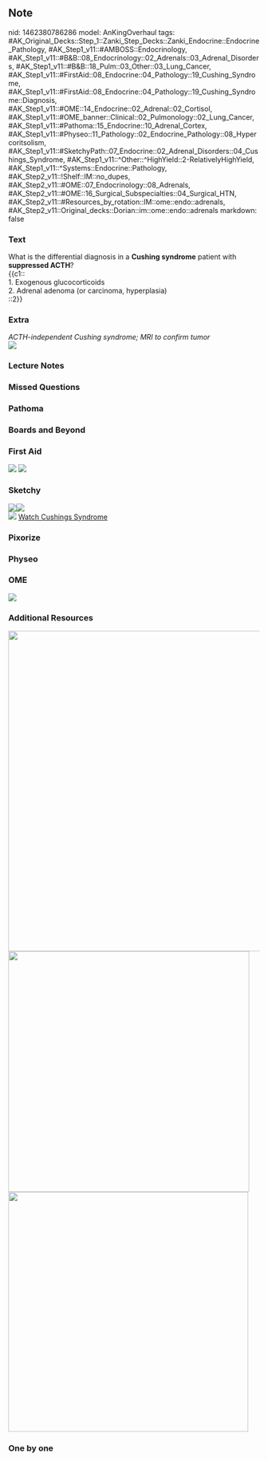 ## Note
nid: 1462380786286
model: AnKingOverhaul
tags: #AK_Original_Decks::Step_1::Zanki_Step_Decks::Zanki_Endocrine::Endocrine_Pathology, #AK_Step1_v11::#AMBOSS::Endocrinology, #AK_Step1_v11::#B&B::08_Endocrinology::02_Adrenals::03_Adrenal_Disorders, #AK_Step1_v11::#B&B::18_Pulm::03_Other::03_Lung_Cancer, #AK_Step1_v11::#FirstAid::08_Endocrine::04_Pathology::19_Cushing_Syndrome, #AK_Step1_v11::#FirstAid::08_Endocrine::04_Pathology::19_Cushing_Syndrome::Diagnosis, #AK_Step1_v11::#OME::14_Endocrine::02_Adrenal::02_Cortisol, #AK_Step1_v11::#OME_banner::Clinical::02_Pulmonology::02_Lung_Cancer, #AK_Step1_v11::#Pathoma::15_Endocrine::10_Adrenal_Cortex, #AK_Step1_v11::#Physeo::11_Pathology::02_Endocrine_Pathology::08_Hypercoritsolism, #AK_Step1_v11::#SketchyPath::07_Endocrine::02_Adrenal_Disorders::04_Cushings_Syndrome, #AK_Step1_v11::^Other::^HighYield::2-RelativelyHighYield, #AK_Step1_v11::^Systems::Endocrine::Pathology, #AK_Step2_v11::!Shelf::IM::no_dupes, #AK_Step2_v11::#OME::07_Endocrinology::08_Adrenals, #AK_Step2_v11::#OME::16_Surgical_Subspecialties::04_Surgical_HTN, #AK_Step2_v11::#Resources_by_rotation::IM::ome::endo::adrenals, #AK_Step2_v11::Original_decks::Dorian::im::ome::endo::adrenals
markdown: false

### Text
<div>
  What is the differential diagnosis in a <b>Cushing syndrome</b>
  patient with <b>suppressed ACTH</b>?
</div>
<div>
  {{c1::
  <div>
    1. Exogenous glucocorticoids
  </div>
  <div>
    2. Adrenal adenoma (or carcinoma, hyperplasia)
  </div>::2}}
</div>

### Extra
<div>
  <i>ACTH-independent Cushing syndrome; MRI to confirm tumor</i>
</div>
<div>
  <i><img src="paste-122303488721219.jpg"></i>
</div>

### Lecture Notes


### Missed Questions


### Pathoma


### Boards and Beyond


### First Aid
<img src="tmpO6hxya.png"> <img src="tmp1_dOPi.png">

### Sketchy
<div><img src="Adrenal%20tumor%20decreased%20ACTH.jpg"><img src=
"CS%20exogenous%20corticosteroids%20decrease%20ACTH.jpg"></div><img src="tmpZp4Z5f_1566160514431.png">
<a href=
"https://dashboard.sketchy.com/study/medical/courses/medical-pathophysiology/units/medical-pathophysiology-endocrine/videos/medical-internal-medicine-endocrinology-adrenal-disease-cushing-syndrome-soap?utm_source=anki&utm_medium=partnership&utm_campaign=february_update&utm_content=medical">
Watch Cushings Syndrome</a>

### Pixorize


### Physeo


### OME
<div class="ome-widget">
  <a href=
  "https://onlinemeded.org/spa/pulmonology/lung-cancer/acquire?ref=anki">
  <img src="_OME_AnkiFlashcards_Lesson_1.png"></a>
</div>

### Additional Resources
<div>
  <div>
    <i><img src="paste-12159632235560961.jpg" class="resizer"
    style="width: 643px;"></i>
  </div>
</div>
<div>
  <div>
    <i><img src="cs%20(3).png" style="width: 483px;" class=
    "resizer"></i>
  </div>
  <div>
    <div>
      <div>
        <i><img src="paste-9840401435328515.jpg" class="resizer"
        style="width: 481px;"></i>
      </div>
    </div>
  </div>
</div>

### One by one

